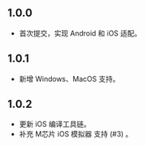 ## 1.0.0

* 首次提交，实现 Android 和 iOS 适配。

## 1.0.1

* 新增 Windows、MacOS 支持。

## 1.0.2

* 更新 iOS 编译工具链。
* 补充 M芯片 iOS 模拟器 支持 (#3) 。